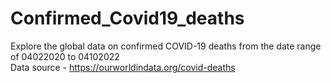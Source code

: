# Confirmed_Covid19_deaths
 Explore the global data on confirmed COVID-19 deaths from the date range of 04022020 to 04102022 <br />
 Data source - https://ourworldindata.org/covid-deaths <br />
